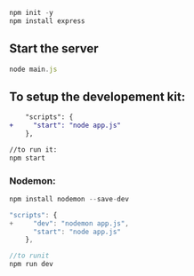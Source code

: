 ```JavaScript
npm init -y
npm install express
```

## Start the server

```JavaScript
node main.js
```

## To setup the developement kit:

```Diff
    "scripts": {
+     "start": "node app.js"
    },

//to run it:
npm start
```

### Nodemon:

```JavaScript
npm install nodemon --save-dev

"scripts": {
+     "dev": "nodemon app.js",
      "start": "node app.js"
    },

//to runit
npm run dev
```